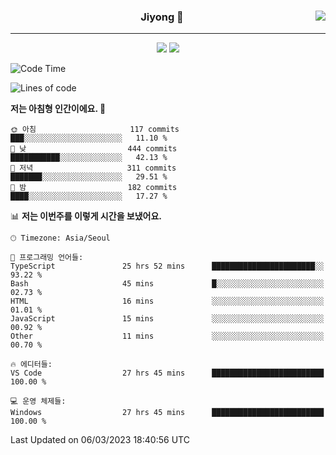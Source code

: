 
<div align="center">
  
  <img align="right" src="https://github-readme-stats.vercel.app/api/top-langs/?username=kkkimjiyong&theme=dracula&hide=Procfile&layout=compact&langs_count=7"/>

  ### Jiyong 🎨
  
  ---
  
  <a href="https://www.notion.so/de89c82b663345278de4489463a81458?v=f059fc8382b84103b52c77918639c252"><img src="https://img.shields.io/badge/Github Projects-000000?style=flat-square&logo=github&logoColor=white"/></a>
  <a href="https://haardy.tistory.com/"><img src="https://img.shields.io/badge/Jiyongstory-3DDC84?style=flat-square&logo=Tistory&logoColor=black"/></a>


</div>

  <!--START_SECTION:waka-->
![Code Time](http://img.shields.io/badge/Code%20Time-148%20hrs%2018%20mins-blue)

![Lines of code](https://img.shields.io/badge/%EC%A0%80%EB%8A%94%20%EC%97%AC%ED%83%9C%EA%B9%8C%EC%A7%80%20-1.2%20million%20%EC%A4%84%EC%9D%98%20%EC%BD%94%EB%93%9C%EB%A5%BC%20%EC%9E%91%EC%84%B1%ED%96%88%EC%96%B4%EC%9A%94.-blue)

**저는 아침형 인간이에요. 🐤** 

```text
🌞 아침                     117 commits         ███░░░░░░░░░░░░░░░░░░░░░░   11.10 % 
🌆 낮　                     444 commits         ███████████░░░░░░░░░░░░░░   42.13 % 
🌃 저녁                     311 commits         ███████░░░░░░░░░░░░░░░░░░   29.51 % 
🌙 밤　                     182 commits         ████░░░░░░░░░░░░░░░░░░░░░   17.27 % 
```


📊 **저는 이번주를 이렇게 시간을 보냈어요.** 

```text
🕑︎ Timezone: Asia/Seoul

💬 프로그래밍 언어들: 
TypeScript               25 hrs 52 mins      ███████████████████████░░   93.22 % 
Bash                     45 mins             █░░░░░░░░░░░░░░░░░░░░░░░░   02.73 % 
HTML                     16 mins             ░░░░░░░░░░░░░░░░░░░░░░░░░   01.01 % 
JavaScript               15 mins             ░░░░░░░░░░░░░░░░░░░░░░░░░   00.92 % 
Other                    11 mins             ░░░░░░░░░░░░░░░░░░░░░░░░░   00.70 % 

🔥 에디터들: 
VS Code                  27 hrs 45 mins      █████████████████████████   100.00 % 

💻 운영 체제들: 
Windows                  27 hrs 45 mins      █████████████████████████   100.00 % 
```


 Last Updated on 06/03/2023 18:40:56 UTC
<!--END_SECTION:waka-->
